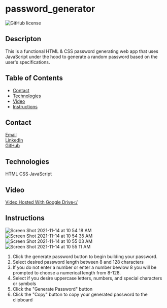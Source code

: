 # password_generator
![GitHub license](https://img.shields.io/badge/license-MIT-blue.svg)
## Descripton
This is a functional HTML & CSS password generating web app that uses JavaScript under the hood to generate a random password based on the user's specifications. 

## Table of Contents
* [Contact](#contact)
* [Technologies](#technologies)  
* [Video](#video)
* [Instructions](#instructions)

## Contact
<a href="mailto: matthewbrignola@du.edu">Email</a> <br>
<a href="https://www.linkedin.com/in/matthewbrignola/">LinkedIn</a> <br>
<a href="https://github.com/PrismaticDevelopmentStudios">GitHub</a> <br>
## Technologies
HTML
CSS
JavaScript
## Video
<a href="https://drive.google.com/file/d/1rdUVAkXu3xUkxRjy1xxaRQAPKTaq6YY7/view?usp=sharing">Video Hosted With Google Drive</<a>
## Instructions
  ![Screen Shot 2021-11-14 at 10 54 18 AM](https://user-images.githubusercontent.com/34839284/141692779-0b48e08b-131d-4797-83cb-af3e2d029afd.png)
![Screen Shot 2021-11-14 at 10 54 35 AM](https://user-images.githubusercontent.com/34839284/141692788-068171aa-e211-48a4-92ce-3edcef8b6c5f.png)
![Screen Shot 2021-11-14 at 10 55 03 AM](https://user-images.githubusercontent.com/34839284/141692793-a2976e74-9a3c-48f4-bafa-53242401f34f.png)
![Screen Shot 2021-11-14 at 10 55 11 AM](https://user-images.githubusercontent.com/34839284/141692798-2c049ba9-fb7e-4eda-a553-eda225a2598a.png)

<ol>
  <li>Click the generate password button to begin building your password.</li>
  <li>Select desired password length between 8 and 128 characters</li>
  <li>If you do not enter a number or enter a number bewlow 8 you will be prompted to choose a numerical length from 8-128. </li>
  <li>Select if you desire uppercase letters, numbers, and special characters or symbols</li>
  <li>Click the "Generate Password" button</li>
  <li>Click the "Copy" button to copy your 
generated password to the clipboard</li>
 <ol>
